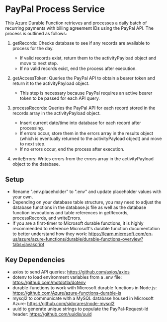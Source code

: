 # PayPal Process Service

This Azure Durable Function retrieves and processes a daily batch of recurring payments with billing agreement IDs using the PayPal API. The process is outlined as follows:

1. getRecords: Checks database to see if any records are available to process for the day.
    * If valid records exist, return them to the activityPayload object and move to next step.
    * If no valid records exist, end the process after execution.

2. getAccessToken: Queries the PayPal API to obtain a bearer token and return it to the activityPayload object.
    * This step is necessary because PayPal requires an active bearer token to be passed for each API query.

3. processRecords: Queries the PayPal API for each record stored in the records array in the activityPayload object.
    * Insert current date/time into database for each record after processing.
    * If errors occur, store them in the errors array in the results object (which is eventually returned to the activityPayload object) and move to next step.
    * If no errors occur, end the process after execution.

4. writeErrors: Writes errors from the errors array in the activityPayload object to the database.

## Setup

* Rename ".env.placeholder" to ".env" and update placeholder values with your own.
* Depending on your database table structure, you may need to adjust the database functions in the database.js file as well as the database function invocations and table references in getRecords, processRecords, and writeErrors.
* If you are a first-timer to Microsoft durable functions, it is highly recommended to reference Microsoft's durable function documentation to better understand how they work: <https://learn.microsoft.com/en-us/azure/azure-functions/durable/durable-functions-overview?tabs=javascript>

## Key Dependencies

* axios to send API queries: <https://github.com/axios/axios>
* dotenv to load environment variables from a .env file: <https://github.com/motdotla/dotenv>
* durable-functions to work with Microsoft durable functions in Node.js: <https://github.com/Azure/azure-functions-durable-js>
* mysql2 to communicate with a MySQL database housed in Microsoft Azure: <https://github.com/sidorares/node-mysql2>
* uuid to generate unique strings to populate the PayPal-Request-Id header: <https://github.com/uuidjs/uuid>
